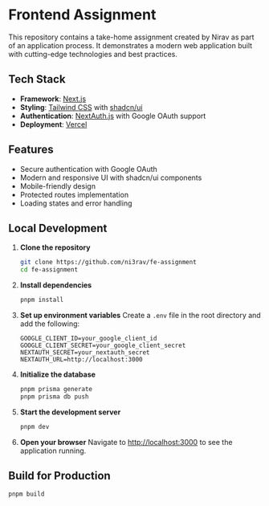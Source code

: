 # Frontend Assignment

This repository contains a take-home assignment created by Nirav as part of an application process. It demonstrates a modern web application built with cutting-edge technologies and best practices.

## Tech Stack

- **Framework**: [Next.js](https://nextjs.org/)
- **Styling**: [Tailwind CSS](https://tailwindcss.com/) with [shadcn/ui](https://ui.shadcn.com/)
- **Authentication**: [NextAuth.js](https://next-auth.js.org/) with Google OAuth support
- **Deployment**: [Vercel](https://vercel.com)

## Features

- Secure authentication with Google OAuth
- Modern and responsive UI with shadcn/ui components
- Mobile-friendly design
- Protected routes implementation
- Loading states and error handling

## Local Development

1. **Clone the repository**

   ```bash
   git clone https://github.com/ni3rav/fe-assignment
   cd fe-assignment
   ```

2. **Install dependencies**

   ```bash
   pnpm install
   ```

3. **Set up environment variables**
   Create a `.env` file in the root directory and add the following:

   ```
   GOOGLE_CLIENT_ID=your_google_client_id
   GOOGLE_CLIENT_SECRET=your_google_client_secret
   NEXTAUTH_SECRET=your_nextauth_secret
   NEXTAUTH_URL=http://localhost:3000
   ```

4. **Initialize the database**

   ```bash
   pnpm prisma generate
   pnpm prisma db push
   ```

5. **Start the development server**

   ```bash
   pnpm dev
   ```

6. **Open your browser**
   Navigate to [http://localhost:3000](http://localhost:3000) to see the application running.

## Build for Production

```bash
pnpm build
```


